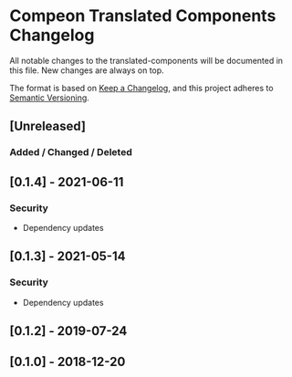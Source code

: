 # Compeon Translated Components Changelog

All notable changes to the translated-components will be documented in this file. New changes are always on top.

The format is based on [Keep a Changelog](https://keepachangelog.com/en/1.0.0/),
and this project adheres to [Semantic Versioning](https://semver.org/spec/v2.0.0.html).

## [Unreleased]
### Added / Changed / Deleted

## [0.1.4] - 2021-06-11
### Security
- Dependency updates

## [0.1.3] - 2021-05-14
### Security
- Dependency updates

## [0.1.2] - 2019-07-24
## [0.1.0] - 2018-12-20
